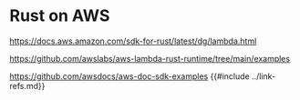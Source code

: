 # Rust on AWS

<https://docs.aws.amazon.com/sdk-for-rust/latest/dg/lambda.html>

<https://github.com/awslabs/aws-lambda-rust-runtime/tree/main/examples>

<https://github.com/awsdocs/aws-doc-sdk-examples>
{{#include ../link-refs.md}}
